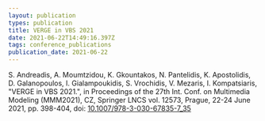 ```yaml
---
layout: publication
types: publication
title: VERGE in VBS 2021
date: 2021-06-22T14:49:16.397Z
tags: conference_publications
publication_date: 2021-06-22
---
```

<!--StartFragment-->

S. Andreadis, A. Moumtzidou, K. Gkountakos, N. Pantelidis, K. Apostolidis, D. Galanopoulos, I. Gialampoukidis, S. Vrochidis, V. Mezaris, I. Kompatsiaris, "VERGE in VBS 2021.", in Proceedings of the 27th Int. Conf. on Multimedia Modeling (MMM2021), CZ, Springer LNCS vol. 12573, Prague, 22-24 June 2021, pp. 398-404, doi: [10.1007/978-3-030-67835-7_35](https://doi.org/10.1007/978-3-030-67835-7_35)

<!--EndFragment-->